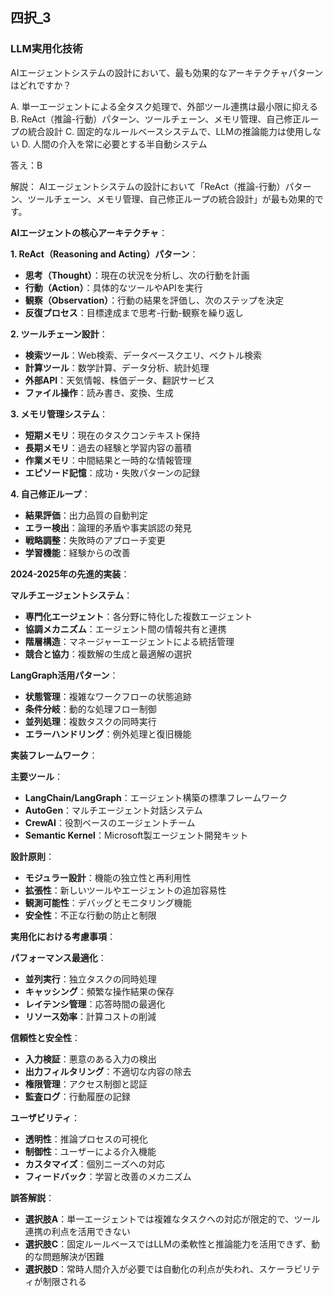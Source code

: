 ## 四択_3
### LLM実用化技術
AIエージェントシステムの設計において、最も効果的なアーキテクチャパターンはどれですか？

A. 単一エージェントによる全タスク処理で、外部ツール連携は最小限に抑える
B. ReAct（推論-行動）パターン、ツールチェーン、メモリ管理、自己修正ループの統合設計
C. 固定的なルールベースシステムで、LLMの推論能力は使用しない
D. 人間の介入を常に必要とする半自動システム

答え：B

解説：
AIエージェントシステムの設計において「ReAct（推論-行動）パターン、ツールチェーン、メモリ管理、自己修正ループの統合設計」が最も効果的です。

**AIエージェントの核心アーキテクチャ**：

**1. ReAct（Reasoning and Acting）パターン**：
- **思考（Thought）**：現在の状況を分析し、次の行動を計画
- **行動（Action）**：具体的なツールやAPIを実行
- **観察（Observation）**：行動の結果を評価し、次のステップを決定
- **反復プロセス**：目標達成まで思考-行動-観察を繰り返し

**2. ツールチェーン設計**：
- **検索ツール**：Web検索、データベースクエリ、ベクトル検索
- **計算ツール**：数学計算、データ分析、統計処理
- **外部API**：天気情報、株価データ、翻訳サービス
- **ファイル操作**：読み書き、変換、生成

**3. メモリ管理システム**：
- **短期メモリ**：現在のタスクコンテキスト保持
- **長期メモリ**：過去の経験と学習内容の蓄積
- **作業メモリ**：中間結果と一時的な情報管理
- **エピソード記憶**：成功・失敗パターンの記録

**4. 自己修正ループ**：
- **結果評価**：出力品質の自動判定
- **エラー検出**：論理的矛盾や事実誤認の発見
- **戦略調整**：失敗時のアプローチ変更
- **学習機能**：経験からの改善

**2024-2025年の先進的実装**：

**マルチエージェントシステム**：
- **専門化エージェント**：各分野に特化した複数エージェント
- **協調メカニズム**：エージェント間の情報共有と連携
- **階層構造**：マネージャーエージェントによる統括管理
- **競合と協力**：複数解の生成と最適解の選択

**LangGraph活用パターン**：
- **状態管理**：複雑なワークフローの状態追跡
- **条件分岐**：動的な処理フロー制御
- **並列処理**：複数タスクの同時実行
- **エラーハンドリング**：例外処理と復旧機能

**実装フレームワーク**：

**主要ツール**：
- **LangChain/LangGraph**：エージェント構築の標準フレームワーク
- **AutoGen**：マルチエージェント対話システム
- **CrewAI**：役割ベースのエージェントチーム
- **Semantic Kernel**：Microsoft製エージェント開発キット

**設計原則**：
- **モジュラー設計**：機能の独立性と再利用性
- **拡張性**：新しいツールやエージェントの追加容易性
- **観測可能性**：デバッグとモニタリング機能
- **安全性**：不正な行動の防止と制限

**実用化における考慮事項**：

**パフォーマンス最適化**：
- **並列実行**：独立タスクの同時処理
- **キャッシング**：頻繁な操作結果の保存
- **レイテンシ管理**：応答時間の最適化
- **リソース効率**：計算コストの削減

**信頼性と安全性**：
- **入力検証**：悪意のある入力の検出
- **出力フィルタリング**：不適切な内容の除去
- **権限管理**：アクセス制御と認証
- **監査ログ**：行動履歴の記録

**ユーザビリティ**：
- **透明性**：推論プロセスの可視化
- **制御性**：ユーザーによる介入機能
- **カスタマイズ**：個別ニーズへの対応
- **フィードバック**：学習と改善のメカニズム

**誤答解説**：
- **選択肢A**：単一エージェントでは複雑なタスクへの対応が限定的で、ツール連携の利点を活用できない
- **選択肢C**：固定ルールベースではLLMの柔軟性と推論能力を活用できず、動的な問題解決が困難
- **選択肢D**：常時人間介入が必要では自動化の利点が失われ、スケーラビリティが制限される 